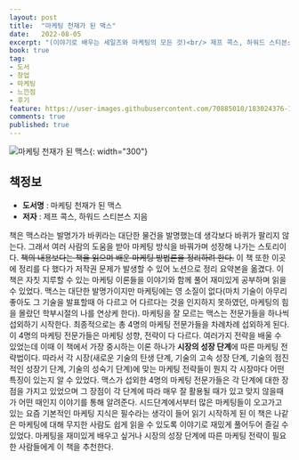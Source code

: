 ```yaml
---
layout: post
title:  "마케팅 천재가 된 맥스"
date:   2022-08-05
excerpt: "(이야기로 배우는 세일즈와 마케팅의 모든 것)<br/> 제프 콕스, 하워드 스티븐스 저"
book: true
tag:
- 도서
- 창업
- 마케팅
- 느낀점
- 후기
feature: https://user-images.githubusercontent.com/70885010/183024376-1f9e0b46-0798-41e4-a19a-5ad79e72e67d.jpeg
comments: true
published: true
---
```


![마케팅 천재가 된 맥스](https://user-images.githubusercontent.com/70885010/183024376-1f9e0b46-0798-41e4-a19a-5ad79e72e67d.jpeg){: width="300"}


## 책정보
   - **도서명** : 마케팅 천재가 된 맥스
   - **저자** :  제프 콕스, 하워드 스티븐스 지음

책은 맥스라는 발명가가 바퀴라는 대단한 물건을 발명했는데 생각보다 바퀴가 팔리지 않는다. 그래서 여러 사람의 도움을 받아 마케팅 방식을 바꿔가며 성장해 나가는 스토리이다. ~~책의 내용보다는 책을 읽으며 배운 마케팅 방법론을 정리하려 한다.~~ 이 책 또한 이곳에 정리를 다 했다가 저작권 문제가 발생할 수 있어 노션으로 정리 요약본을 옮겼다. 이 책은 자칫 지루할 수 있는 마케팅 이론들을 이야기와 함께 풀어 재미있게 공부하며 읽을 수 있었다. 맥스는 대단한 발명가이지만 마케팅에는 영 소질이 없다(마치 기술이 아무리 좋아도 그 기술을 발표할때 아 다르고 어 다르다는 것을 인지하지 못하였던, 마케팅의 힘을 몰랐던 학부시절의 나를 연상케 한다). 마케팅을 잘 모르는 맥스는 전문가들을 하나씩 섭외하기 시작한다. 최종적으로는 총 4명의 마케팅 전문가들을 차례차례 섭외하게 된다. 이 4명의 마케팅 전문가들은 마케팅 성향, 전략이 다 다르다. 여러가지 전략을 배울 수 있었는데 이때 이 책에서 가장 중시하는 이론 하나가 **시장의 성장 단계**에 따른 마케팅 전략법이다. 따라서 각 시장(새로운 기술의 탄생 단계, 기술의 고속 성장 단계, 기술의 점진적인 성장기 단계, 기술의 성숙기 단계)에 맞는 마케팅 전략들이 뭔지 각 시장마다 어떤 특징이 있는지 알 수 있었다. 맥스가 섭외한 4명의 마케팅 전문가들은 각 단계에 대한 장점을 가지고 있었으며 그 장점이 각 단계에 따라 매우 잘 활용될 때가 있고 맞지 않을때가 어떤 때인지 이야기를 통해 알려준다. 시드단계에서부터 많은 마케팅들이 오고가고 있는 요즘 기본적인 마케팅 지식은 필수라는 생각이 들어 읽기 시작하게 된 이 책은 나같은 마케팅에 대해 무지한 사람도 쉽게 읽을 수 있도록 이야기로 재밌게 풀어두어 즐길 수 있었다. 마케팅을 재미있게 배우고 싶거나 시장의 성장 단계에 따른 마케팅 전략이 필요한 사람들에게 이 책을 추천한다.

